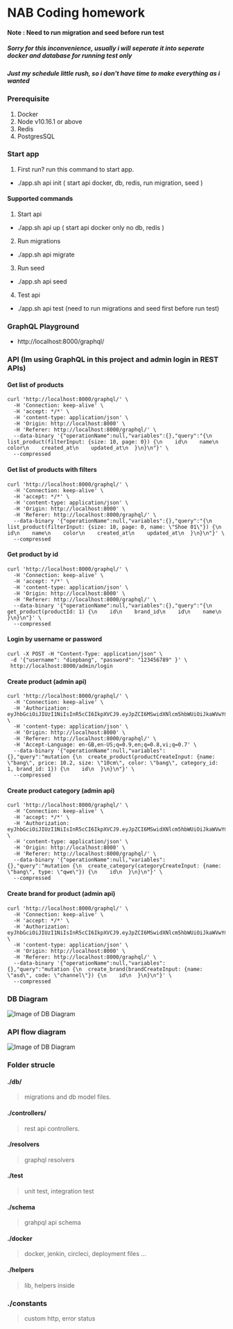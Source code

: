 # NAB Coding homework 
#### Note : Need to run migration and seed before run test 
##### Sorry for this inconvenience, usually i will seperate it into seperate docker and database for running test only
##### Just my schedule little rush, so i don't have time to make everything as i wanted

### Prerequisite
1. Docker
2. Node v10.16.1 or above
3. Redis
4. PostgresSQL

### Start app
1. First run? run this command to start app.
 - ./app.sh api init ( start api docker, db, redis, run migration, seed )

#### Supported commands
1. Start api 
 - ./app.sh api up ( start api docker only no db, redis )

2. Run migrations
 - ./app.sh api migrate

3. Run seed
 - ./app.sh api seed

4. Test api
 - ./app.sh api test (need to run migrations and seed first before run test)


### GraphQL Playground
- http://localhost:8000/graphql/


### API (Im using GraphQL in this project and admin login in REST APIs)
#### Get list of products 
```
curl 'http://localhost:8000/graphql/' \
  -H 'Connection: keep-alive' \
  -H 'accept: */*' \
  -H 'content-type: application/json' \
  -H 'Origin: http://localhost:8000' \
  -H 'Referer: http://localhost:8000/graphql/' \
  --data-binary '{"operationName":null,"variables":{},"query":"{\n  list_product(filterInput: {size: 10, page: 0}) {\n    id\n    name\n    color\n    created_at\n    updated_at\n  }\n}\n"}' \
  --compressed
```

#### Get list of products with filters
```
curl 'http://localhost:8000/graphql/' \
  -H 'Connection: keep-alive' \
  -H 'accept: */*' \
  -H 'content-type: application/json' \
  -H 'Origin: http://localhost:8000' \
  -H 'Referer: http://localhost:8000/graphql/' \
  --data-binary '{"operationName":null,"variables":{},"query":"{\n  list_product(filterInput: {size: 10, page: 0, name: \"Shoe 01\"}) {\n    id\n    name\n    color\n    created_at\n    updated_at\n  }\n}\n"}' \
  --compressed
```

#### Get product by id
```
curl 'http://localhost:8000/graphql/' \
  -H 'Connection: keep-alive' \
  -H 'accept: */*' \
  -H 'content-type: application/json' \
  -H 'Origin: http://localhost:8000' \
  -H 'Referer: http://localhost:8000/graphql/' \
  --data-binary '{"operationName":null,"variables":{},"query":"{\n  get_product(productId: 1) {\n    id\n    brand_id\n    id\n    name\n  }\n}\n"}' \
  --compressed
```

#### Login by username or password
```
curl -X POST -H "Content-Type: application/json" \
 -d '{"username": "diepbang", "password": "123456789" }' \
 http://localhost:8000/admin/login
```

#### Create product (admin api)
```
curl 'http://localhost:8000/graphql/' \
  -H 'Connection: keep-alive' \
  -H 'Authorization: eyJhbGciOiJIUzI1NiIsInR5cCI6IkpXVCJ9.eyJpZCI6MSwidXNlcm5hbWUiOiJkaWVwYmFuZyIsInBhc3N3b3JkIjoiJDJiJDEwJDNvLzJ0Rk8xTTFDdEM2YkxvT3drWi5DM1JwWHR6dmliUzlWYm0uVWVycmdYemZ5MTIvRE5xIiwiY3JlYXRlZEF0IjoiMjAyMC0wNS0xMVQwNDozMzozOS45NjNaIiwidXBkYXRlZEF0IjoiMjAyMC0wNS0xMVQwNDozMzozOS45NjNaIiwiZGVsZXRlZEF0IjpudWxsLCJjcmVhdGVkX2F0IjoiMjAyMC0wNS0xMVQwNDozMzozOS45NjNaIiwidXBkYXRlZF9hdCI6IjIwMjAtMDUtMTFUMDQ6MzM6MzkuOTYzWiIsImlhdCI6MTU4OTE3NTAzMSwiZXhwIjoxNTg5MzA0NjMxfQ.yvhcX8iSmERGuORZEV49plH9apIVFxo3qd2arBwEZqc' \
  -H 'content-type: application/json' \
  -H 'Origin: http://localhost:8000' \
  -H 'Referer: http://localhost:8000/graphql/' \
  -H 'Accept-Language: en-GB,en-US;q=0.9,en;q=0.8,vi;q=0.7' \
  --data-binary '{"operationName":null,"variables":{},"query":"mutation {\n  create_product(productCreateInput: {name: \"bang\", price: 10.2, size: \"10cm\", color: \"bang\", category_id: 1, brand_id: 1}) {\n    id\n  }\n}\n"}' \
  --compressed
```

#### Create product category (admin api)
```
curl 'http://localhost:8000/graphql/' \
  -H 'Connection: keep-alive' \
  -H 'accept: */*' \
  -H 'Authorization: eyJhbGciOiJIUzI1NiIsInR5cCI6IkpXVCJ9.eyJpZCI6MSwidXNlcm5hbWUiOiJkaWVwYmFuZyIsInBhc3N3b3JkIjoiJDJiJDEwJDNvLzJ0Rk8xTTFDdEM2YkxvT3drWi5DM1JwWHR6dmliUzlWYm0uVWVycmdYemZ5MTIvRE5xIiwiY3JlYXRlZEF0IjoiMjAyMC0wNS0xMVQwNDozMzozOS45NjNaIiwidXBkYXRlZEF0IjoiMjAyMC0wNS0xMVQwNDozMzozOS45NjNaIiwiZGVsZXRlZEF0IjpudWxsLCJjcmVhdGVkX2F0IjoiMjAyMC0wNS0xMVQwNDozMzozOS45NjNaIiwidXBkYXRlZF9hdCI6IjIwMjAtMDUtMTFUMDQ6MzM6MzkuOTYzWiIsImlhdCI6MTU4OTE3NTAzMSwiZXhwIjoxNTg5MzA0NjMxfQ.yvhcX8iSmERGuORZEV49plH9apIVFxo3qd2arBwEZqc' \
  -H 'content-type: application/json' \
  -H 'Origin: http://localhost:8000' \
  -H 'Referer: http://localhost:8000/graphql/' \
  --data-binary '{"operationName":null,"variables":{},"query":"mutation {\n  create_category(categoryCreateInput: {name: \"bang\", type: \"qwe\"}) {\n    id\n  }\n}\n"}' \
  --compressed
```

#### Create brand for product (admin api)
```
curl 'http://localhost:8000/graphql/' \
  -H 'Connection: keep-alive' \
  -H 'accept: */*' \
  -H 'Authorization: eyJhbGciOiJIUzI1NiIsInR5cCI6IkpXVCJ9.eyJpZCI6MSwidXNlcm5hbWUiOiJkaWVwYmFuZyIsInBhc3N3b3JkIjoiJDJiJDEwJDNvLzJ0Rk8xTTFDdEM2YkxvT3drWi5DM1JwWHR6dmliUzlWYm0uVWVycmdYemZ5MTIvRE5xIiwiY3JlYXRlZEF0IjoiMjAyMC0wNS0xMVQwODowMzo1Ny43OTlaIiwidXBkYXRlZEF0IjoiMjAyMC0wNS0xMVQwODowMzo1Ny43OTlaIiwiZGVsZXRlZEF0IjpudWxsLCJjcmVhdGVkX2F0IjoiMjAyMC0wNS0xMVQwODowMzo1Ny43OTlaIiwidXBkYXRlZF9hdCI6IjIwMjAtMDUtMTFUMDg6MDM6NTcuNzk5WiIsImlhdCI6MTU4OTE4NDkxMCwiZXhwIjoxNTg5MzE0NTEwfQ.w56E5VLIEH6l7MtcM1BLzJCb58SI_V7Rb49tYDjqcLU' \
  -H 'content-type: application/json' \
  -H 'Origin: http://localhost:8000' \
  -H 'Referer: http://localhost:8000/graphql/' \
  --data-binary '{"operationName":null,"variables":{},"query":"mutation {\n  create_brand(brandCreateInput: {name: \"asd\", code: \"channel\"}) {\n    id\n  }\n}\n"}' \
  --compressed
```

### DB Diagram
![Image of DB Diagram](https://github.com/bangtran1996/nab-homework/blob/master/db_diagram.png)


### API flow diagram
![Image of DB Diagram](https://github.com/bangtran1996/nab-homework/blob/master/diagram.png?raw=true)


### Folder strucle
#### ./db/
> migrations and db model files.

#### ./controllers/
> rest api controllers.

#### ./resolvers
> graphql resolvers

#### ./test
> unit test, integration test

#### ./schema
> grahpql api schema

#### ./docker
> docker, jenkin, circleci, deployment files ...

#### ./helpers
> lib, helpers inside

### ./constants
> custom http, error status
